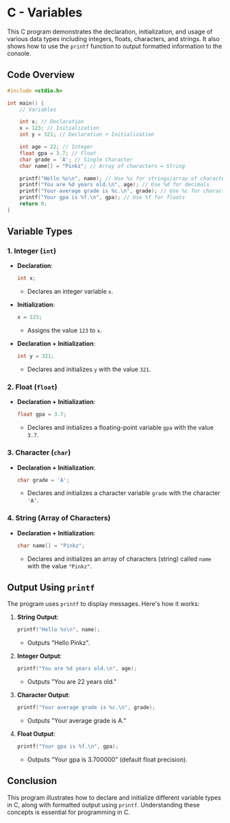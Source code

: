 # C - Variables

This C program demonstrates the declaration, initialization, and usage of various data types including integers, floats, characters, and strings. It also shows how to use the `printf` function to output formatted information to the console.

## Code Overview

```c
#include <stdio.h>

int main() {
    // Variables

    int x; // Declaration
    x = 123; // Initialization
    int y = 321; // Declaration + Initialization

    int age = 22; // Integer
    float gpa = 3.7; // Float
    char grade = 'A'; // Single Character
    char name[] = "Pinkz"; // Array of characters = String

    printf("Hello %s\n", name); // Use %s for strings/array of characters
    printf("You are %d years old.\n", age); // Use %d for decimals
    printf("Your average grade is %c.\n", grade); // Use %c for character
    printf("Your gpa is %f.\n", gpa); // Use %f for floats
    return 0;
}
```

## Variable Types

### 1. Integer (`int`)
- **Declaration**: 
  ```c
  int x;
  ```
  - Declares an integer variable `x`.
  
- **Initialization**: 
  ```c
  x = 123;
  ```
  - Assigns the value `123` to `x`.
  
- **Declaration + Initialization**: 
  ```c
  int y = 321;
  ```
  - Declares and initializes `y` with the value `321`.

### 2. Float (`float`)
- **Declaration + Initialization**: 
  ```c
  float gpa = 3.7;
  ```
  - Declares and initializes a floating-point variable `gpa` with the value `3.7`.

### 3. Character (`char`)
- **Declaration + Initialization**: 
  ```c
  char grade = 'A';
  ```
  - Declares and initializes a character variable `grade` with the character `'A'`.

### 4. String (Array of Characters)
- **Declaration + Initialization**: 
  ```c
  char name[] = "Pinkz";
  ```
  - Declares and initializes an array of characters (string) called `name` with the value `"Pinkz"`.

## Output Using `printf`

The program uses `printf` to display messages. Here's how it works:

1. **String Output**:
   ```c
   printf("Hello %s\n", name);
   ```
   - Outputs "Hello Pinkz".

2. **Integer Output**:
   ```c
   printf("You are %d years old.\n", age);
   ```
   - Outputs "You are 22 years old."

3. **Character Output**:
   ```c
   printf("Your average grade is %c.\n", grade);
   ```
   - Outputs "Your average grade is A."

4. **Float Output**:
   ```c
   printf("Your gpa is %f.\n", gpa);
   ```
   - Outputs "Your gpa is 3.700000" (default float precision).

## Conclusion

This program illustrates how to declare and initialize different variable types in C, along with formatted output using `printf`. Understanding these concepts is essential for programming in C.
